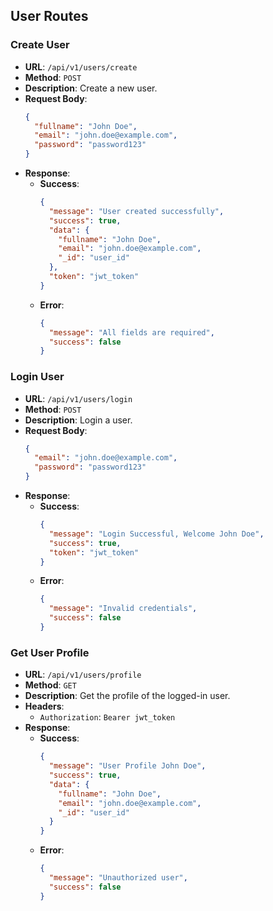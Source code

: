 
## User Routes

### Create User
- **URL**: `/api/v1/users/create`
- **Method**: `POST`
- **Description**: Create a new user.
- **Request Body**:
  ```json
  {
    "fullname": "John Doe",
    "email": "john.doe@example.com",
    "password": "password123"
  }
  ```
- **Response**:
  - **Success**: 
    ```json
    {
      "message": "User created successfully",
      "success": true,
      "data": {
        "fullname": "John Doe",
        "email": "john.doe@example.com",
        "_id": "user_id"
      },
      "token": "jwt_token"
    }
    ```
  - **Error**: 
    ```json
    {
      "message": "All fields are required",
      "success": false
    }
    ```

### Login User
- **URL**: `/api/v1/users/login`
- **Method**: `POST`
- **Description**: Login a user.
- **Request Body**:
  ```json
  {
    "email": "john.doe@example.com",
    "password": "password123"
  }
  ```
- **Response**:
  - **Success**: 
    ```json
    {
      "message": "Login Successful, Welcome John Doe",
      "success": true,
      "token": "jwt_token"
    }
    ```
  - **Error**: 
    ```json
    {
      "message": "Invalid credentials",
      "success": false
    }
    ```

### Get User Profile
- **URL**: `/api/v1/users/profile`
- **Method**: `GET`
- **Description**: Get the profile of the logged-in user.
- **Headers**:
  - `Authorization`: `Bearer jwt_token`
- **Response**:
  - **Success**: 
    ```json
    {
      "message": "User Profile John Doe",
      "success": true,
      "data": {
        "fullname": "John Doe",
        "email": "john.doe@example.com",
        "_id": "user_id"
      }
    }
    ```
  - **Error**: 
    ```json
    {
      "message": "Unauthorized user",
      "success": false
    }
    ```